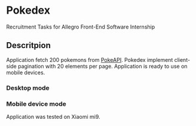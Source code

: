 # Pokedex
Recruitment Tasks for Allegro Front-End Software Internship

## Descritpion
Application fetch 200 pokemons from [PokeAPI](https://pokeapi.co). Pokedex implement client-side pagination with 20 elements per page.
Application is ready to use on mobile devices. 

### Desktop mode


### Mobile device mode
Application was tested on Xiaomi mi9.
